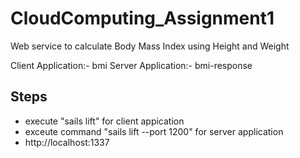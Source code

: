 # CloudComputing_Assignment1

Web service to calculate Body Mass Index using Height and Weight

Client Application:- bmi
Server Application:- bmi-response

## Steps
- execute "sails lift" for client appication
- exceute command "sails lift --port 1200" for server application
- http://localhost:1337


